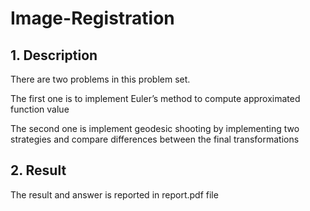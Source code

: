 # Image-Registration

## 1. Description
There are two problems in this problem set.

The first one is to implement Euler’s method to compute approximated function value

The second one is implement geodesic shooting by implementing two strategies and compare differences between the final transformations

## 2. Result
The result and answer is reported in report.pdf file
